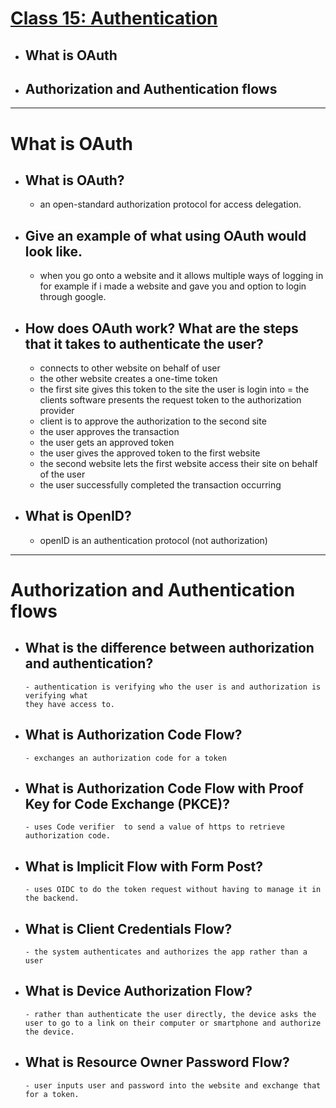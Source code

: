 # [Class 15:  Authentication](/README.md)

- ## What is OAuth
- ## Authorization and Authentication flows
<hr>

# What is OAuth


- ## What is OAuth?
    - an open-standard authorization protocol for access delegation.

- ## Give an example of what using OAuth would look like.
    - when you go onto a website and it allows multiple ways of logging in for example
    if i made a website and gave you and option to login through google. 

- ## How does OAuth work? What are the steps that it takes to authenticate the user?
    - connects to other website on behalf of user
    - the other website creates a one-time token 
    - the first site gives this token to the site the user is login into
    = the clients software presents the request token to the authorization provider
    - client is to approve the authorization to the second site
    - the user approves the transaction
    - the user gets an approved token 
    - the user gives the approved token to the first website
    - the second website lets the first website access their site on behalf of the user
    - the user successfully completed the transaction occurring

- ## What is OpenID?
    - openID is an authentication protocol (not authorization)


<hr>


# Authorization and Authentication flows

- ## What is the difference between authorization and authentication?
      - authentication is verifying who the user is and authorization is verifying what 
      they have access to. 

- ## What is Authorization Code Flow?
      - exchanges an authorization code for a token 

- ## What is Authorization Code Flow with Proof Key for Code Exchange (PKCE)?
      - uses Code verifier  to send a value of https to retrieve authorization code.
- ## What is Implicit Flow with Form Post?
      - uses OIDC to do the token request without having to manage it in the backend.
- ## What is Client Credentials Flow?
      - the system authenticates and authorizes the app rather than a user
- ## What is Device Authorization Flow?
      - rather than authenticate the user directly, the device asks the user to go to a link on their computer or smartphone and authorize the device.
- ## What is Resource Owner Password Flow?
      - user inputs user and password into the website and exchange that for a token.




